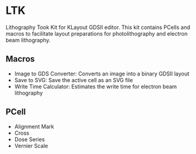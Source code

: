 # LTK
Lithography Took Kit for KLayout GDSII editor. This kit contains PCells and macros to facilitate layout preparations for photolithography and electron beam lithography.

## Macros
* Image to GDS Converter: Converts an image into a binary GDSII layout
* Save to SVG: Save the active cell as an SVG file
* Write Time Calculator: Estimates the write time for electron beam lithography


## PCell
* Alignment Mark
* Cross
* Dose Series
* Vernier Scale
